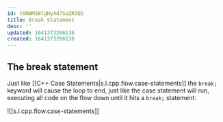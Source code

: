 ```yaml
---
id: t0NWM5BlgHyXd7SaZR3Eb
title: Break Statement
desc: ''
updated: 1641373206136
created: 1641373206136
---
```


## The break statement

Just like [[C++ Case Statements|s.l.cpp.flow.case-statements]] the `break;` keyword will cause the loop to end, just like the case statement will run, executing all code on the flow down until it hits a `break;` statement:

![[s.l.cpp.flow.case-statements]]
